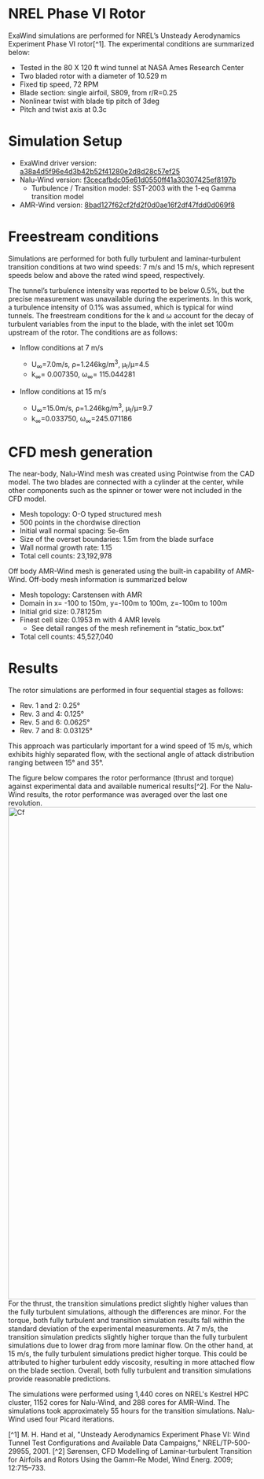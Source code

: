 

# NREL Phase VI Rotor

ExaWind simulations are performed for NREL’s Unsteady Aerodynamics Experiment Phase VI rotor[^1]. The experimental conditions are summarized below:

- Tested in the 80 X 120 ft wind tunnel at NASA Ames Research Center 
- Two bladed rotor with a diameter of 10.529 m 
- Fixed tip speed, 72 RPM
- Blade section: single airfoil, S809, from r/R=0.25 
- Nonlinear twist with blade tip pitch of 3deg
- Pitch and twist axis at 0.3c

# Simulation Setup
- ExaWind driver version: [a38a4d5f96e4d3b42b52f41280e2d8d28c57ef25]( https://github.com/Exawind/exawind-driver/commit/a38a4d5f96e4d3b42b52f41280e2d8d28c57ef25)
- Nalu-Wind version: [f3cecafbdc05e61d0550ff41a30307425ef8197b](https://github.com/Exawind/nalu-wind/commit/f3cecafbdc05e61d0550ff41a30307425ef8197b)
   - Turbulence / Transition model: SST-2003 with the 1-eq Gamma transition model
- AMR-Wind version: [8bad127f62cf2fd2f0d0ae16f2df47fdd0d069f8]( https://github.com/Exawind/amr-wind/commit/8bad127f62cf2fd2f0d0ae16f2df47fdd0d069f8)  

# Freestream conditions

Simulations are performed for both fully turbulent and laminar-turbulent transition conditions at two wind speeds: 7 m/s and 15 m/s, which represent speeds below and above the rated wind speed, respectively.

The tunnel’s turbulence intensity was reported to be below 0.5%, but the precise measurement was unavailable during the experiments. In this work, a turbulence intensity of 0.1% was assumed, which is typical for wind tunnels. The freestream conditions for the k and ω account for the decay of turbulent variables from the input to the blade, with the inlet set 100m upstream of the rotor. The conditions are as follows:

- Inflow conditions at 7 m/s
    - U<sub>∞</sub>=7.0m/s, ρ=1.246kg/m<sup>3</sup>, µ<sub>t</sub>/µ=4.5
    - k<sub>∞</sub>= 0.007350, ω<sub>∞</sub>= 115.044281

- Inflow conditions at 15 m/s
    - U<sub>∞</sub>=15.0m/s, ρ=1.246kg/m<sup>3</sup>, µ<sub>t</sub>/µ=9.7
    - k<sub>∞</sub>=0.033750, ω<sub>∞</sub>=245.071186

# CFD mesh generation

The near-body, Nalu-Wind mesh was created using Pointwise from the CAD model. The two blades are connected with a cylinder at the center, while other components such as the spinner or tower were not included in the CFD model.
- Mesh topology: O-O typed structured mesh
- 500 points in the chordwise direction
- Initial wall normal spacing: 5e-6m
- Size of the overset boundaries: 1.5m from the blade surface
- Wall normal growth rate: 1.15 
- Total cell counts: 23,192,978

Off body 
AMR-Wind mesh is generated using the built-in capability of AMR-Wind. Off-body mesh information is summarized below 
- Mesh topology: Carstensen with AMR
- Domain in x= -100 to 150m, y=-100m to 100m, z=-100m to 100m
- Initial grid size: 0.78125m
- Finest cell size: 0.1953 m with 4 AMR levels
   - See detail ranges of the mesh refinement in “static_box.txt”
- Total cell counts: 45,527,040

# Results

The rotor simulations are performed in four sequential stages as follows:

- Rev. 1 and 2: 0.25°
- Rev. 3 and 4: 0.125°
- Rev. 5 and 6: 0.0625°
- Rev. 7 and 8: 0.03125°

This approach was particularly important for a wind speed of 15 m/s, which exhibits highly separated flow, with the sectional angle of attack distribution ranging between 15° and 35°.

The figure below compares the rotor performance (thrust and torque) against experimental data and available numerical results[^2]. For the Nalu-Wind results, the rotor performance was averaged over the last one revolution.
<img src="PhaseVi.png" alt="Cf" width="1000">
For the thrust, the transition simulations predict slightly higher values than the fully turbulent simulations, although the differences are minor. For the torque, both fully turbulent and transition simulation results fall within the standard deviation of the experimental measurements. At 7 m/s, the transition simulation predicts slightly higher torque than the fully turbulent simulations due to lower drag from more laminar flow. On the other hand, at 15 m/s, the fully turbulent simulations predict higher torque. This could be attributed to higher turbulent eddy viscosity, resulting in more attached flow on the blade section. Overall, both fully turbulent and transition simulations provide reasonable predictions.

The simulations were performed using 1,440 cores on NREL's Kestrel HPC cluster, 1152 cores for Nalu-Wind, and 288 cores for AMR-Wind. The simulations took approximately 55 hours for the transition simulations. Nalu-Wind used four Picard iterations.

[^1] M. H. Hand et al, "Unsteady Aerodynamics Experiment Phase VI: Wind Tunnel Test Configurations and Available Data Campaigns," NREL/TP-500-29955, 2001.
[^2] Sørensen, CFD Modelling of Laminar-turbulent Transition for Airfoils and Rotors Using the Gamm-Re Model, Wind Energ. 2009; 12:715–733.

